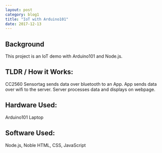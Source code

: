 ```yaml
---
layout: post
category: blog1
title: "IoT with Arduino101"
date: 2017-12-13
---
```


## Background
This project is an IoT demo with Arduino101 and Node.js.  

## TLDR / How it Works:
CC2560 Sensortag sends data over bluetooth to an App. App sends data over wifi to the server. Server processes data and displays on webpage.

## Hardware Used:
Arduino101
Laptop

## Software Used:
Node.js, Noble
HTML, CSS, JavaScript
